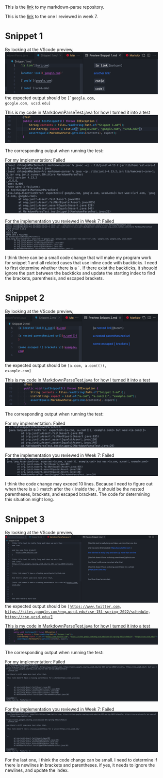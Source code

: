 This is the [link](https://github.com/kec020/markdown-parser) to my markdown-parse repository.

This is the [link](https://github.com/hahacen/markdown-parser) to the one I reviewed in week 7.


# Snippet 1

By looking at the VScode preview, ![snippet1](snippet1.png)
the expected output should be <code>[`google.com, google.com, ucsd.edu]</code>

This is my code in MarkdownParseTest.java for how I turned it into a test
![s1test](s1test.png)


The corresponding output when running the test:

For my implementation: Failed
![s1test-result](s1test-result.png)

For the implementation you reviewed in Week 7: Failed
![s1review-test-result](s1review-test-result.png)

I think there can be a small code change that will make my program work for snippet 1 and all related cases that use inline code with backticks. I need to first determine whether there is a <code>`</code>. If there exist the backticks, it shouold ignore the part between the backticks and update the starting index to find the brackets, parenthesis, and escaped brackets.



# Snippet 2
By looking at the VScode preview, ![snippet2](snippet2.png)
the expected output should be <code>[a.com, a.com(()), example.com]</code>

This is my code in MarkdownParseTest.java for how I turned it into a test
![s2test](s2test.png)


The corresponding output when running the test:

For my implementation: Failed
![s2test-result](s2test-result.png)

For the implementation you reviewed in Week 7: Failed
![s2review-test-result](s2review-test-result.png)

I think the code change may exceed 10 lines. Because I need to figure out when there is a `)` match after the `(` inside the , it should be the nested parentheses, brackets, and escaped brackets. The code for determining this situation might long.



# Snippet 3
By looking at the VScode preview, ![snippet3](snippet3.png)
the expected output should be <code>[https://www.twitter.com, https://sites.google.com/eng.ucsd.edu/cse-15l-spring-2022/schedule, https://cse.ucsd.edu/]</code>

This is my code in MarkdownParseTest.java for how I turned it into a test
![s3test](s3test.png)


The corresponding output when running the test:

For my implementation: Failed
![s3test-result](s3test-result.png)

For the implementation you reviewed in Week 7: Failed
![s3review-test-result](s3review-test-result.png)

For the last one, I think the code change can be small. I need to determine if there is newlines in brackets and parentheses. if yes, it needs to ignore the newlines, and update the index.